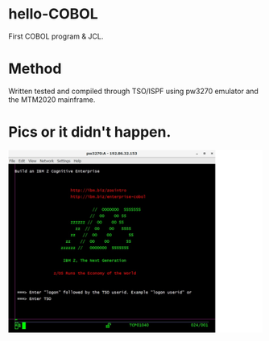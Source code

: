 # hello-COBOL
First COBOL program &amp; JCL.

# Method
Written tested and compiled through TSO/ISPF using pw3270 emulator and the MTM2020 mainframe. 

# Pics or it didn't happen.
![Alt text](/screenshots/pw3270.jpg?raw=true "pw3270 logon")
